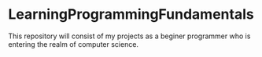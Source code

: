 # LearningProgrammingFundamentals
This repository will consist of my projects as a beginer programmer who is entering the realm of computer science.
